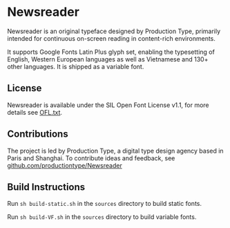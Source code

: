 # Newsreader
Newsreader is an original typeface designed by Production Type, primarily intended for continuous on-screen reading in content-rich environments.

It supports Google Fonts Latin Plus glyph set, enabling the typesetting of English, Western European languages as well as Vietnamese and 130+ other languages. It is shipped as a variable font.

License
-------

Newsreader is available under the SIL Open Font License v1.1, for more details see [OFL.txt](OFL.txt).

Contributions
-------------

The project is led by Production Type, a digital type design agency based in Paris and Shanghai. 
To contribute ideas and feedback, see [github.com/productiontype/Newsreader](https://github.com/productiontype/Newsreader)


Build Instructions
------------------

Run `sh build-static.sh` in the `sources` directory to build static fonts.

Run `sh build-VF.sh` in the `sources` directory to build variable fonts.
